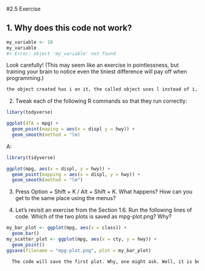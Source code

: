 #2.5 Exercise
## 1. Why does this code not work?
```R
my_variable <- 10
my_varıable
#> Error: object 'my_varıable' not found
```
Look carefully! (This may seem like an exercise in pointlessness, but training your brain to notice even the tiniest difference will pay off when programming.)

```txt
the object created has i on it, the called object uses l instead of i, which makes RStudio to return an error message.
```

2. Tweak each of the following R commands so that they run correctly:

```R
libary(todyverse)

ggplot(dTA = mpg) + 
  geom_point(maping = aes(x = displ y = hwy)) +
  geom_smooth(method = "lm)
```
  A:
```R
library(tidyverse)

ggplot(mpg, aes(x = displ, y = hwy)) + 
  geom_point(mapping = aes(x = displ, y = hwy)) +
  geom_smooth(method = "lm")
```

3. Press Option + Shift + K / Alt + Shift + K. What happens? How can you get to the same place using the menus?

4. Let’s revisit an exercise from the Section 1.6. Run the following lines of code. Which of the two plots is saved as mpg-plot.png? Why?

```R
my_bar_plot <- ggplot(mpg, aes(x = class)) +
  geom_bar()
my_scatter_plot <- ggplot(mpg, aes(x = cty, y = hwy)) +
  geom_point()
ggsave(filename = "mpg-plot.png", plot = my_bar_plot)
```
```txt
  The code will save the first plot. Why, one might ask. Well, it is because there is an argument in the ggsave() function that specifies which plot to save from which object.
```
